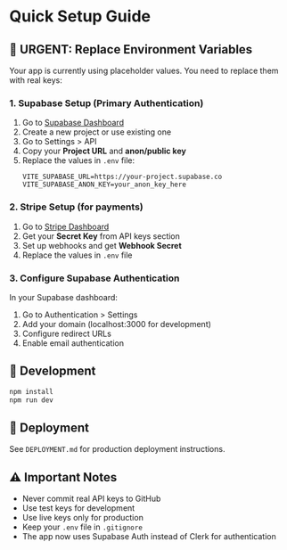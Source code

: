 # Quick Setup Guide

## 🚨 URGENT: Replace Environment Variables

Your app is currently using placeholder values. You need to replace them with real keys:

### 1. Supabase Setup (Primary Authentication)
1. Go to [Supabase Dashboard](https://supabase.com/dashboard)
2. Create a new project or use existing one
3. Go to Settings > API
4. Copy your **Project URL** and **anon/public key**
5. Replace the values in `.env` file:
   ```
   VITE_SUPABASE_URL=https://your-project.supabase.co
   VITE_SUPABASE_ANON_KEY=your_anon_key_here
   ```

### 2. Stripe Setup (for payments)
1. Go to [Stripe Dashboard](https://dashboard.stripe.com)
2. Get your **Secret Key** from API keys section
3. Set up webhooks and get **Webhook Secret**
4. Replace the values in `.env` file

### 3. Configure Supabase Authentication
In your Supabase dashboard:
1. Go to Authentication > Settings
2. Add your domain (localhost:3000 for development)
3. Configure redirect URLs
4. Enable email authentication

## 🔧 Development
```bash
npm install
npm run dev
```

## 🚀 Deployment
See `DEPLOYMENT.md` for production deployment instructions.

## ⚠️ Important Notes
- Never commit real API keys to GitHub
- Use test keys for development
- Use live keys only for production
- Keep your `.env` file in `.gitignore`
- The app now uses Supabase Auth instead of Clerk for authentication